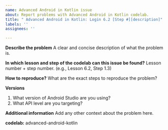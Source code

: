 ```yaml
---
name: Advanced Android in Kotlin issue
about: Report problems with Advanced Android in Kotlin codelab.
title: " Advanced Android in Kotlin: Login 6.2 [Step #][description]"
labels: ''
assignees: ''

---
```


**Describe the problem**
A clear and concise description of what the problem is.

**In which lesson and step of the codelab can this issue be found?**
Lesson number + step number. (e.g., Lesson 6.2, Step 1.3)

**How to reproduce?**
What are the exact steps to reproduce the problem?

**Versions**
1. What version of Android Studio are you using?
2. What API level are you targeting?

**Additional information**
Add any other context about the problem here.

**codelab:** advanced-android-kotlin
